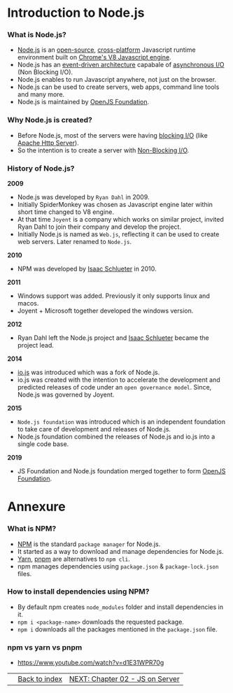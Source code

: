 # Introduction to Node.js

### What is Node.js?

-   [Node.js](https://nodejs.org/en) is an [open-source](https://opensource.com/article/18/2/coining-term-open-source-software), [cross-platform](https://en.wikipedia.org/wiki/Cross-platform_software) Javascript runtime environment built on [Chrome's V8 Javascript engine](https://v8.dev/docs).
-   Node.js has an [event-driven architecture](#future-ref) capabale of [asynchronous I/O](#future-ref) (Non Blocking I/O).
-   Node.js enables to run Javascript anywhere, not just on the browser.
-   Node.js can be used to create servers, web apps, command line tools and many more.
-   Node.js is maintained by [OpenJS Foundation](https://openjsf.org/).

### Why Node.js is created?

-   Before Node.js, most of the servers were having [blocking I/O](#future-ref) (like [Apache Http Server](https://httpd.apache.org)).
-   So the intention is to create a server with [Non-Blocking I/O](#future-ref).

### History of Node.js?

**2009**

-   Node.js was developed by `Ryan Dahl` in 2009.
-   Initially SpiderMonkey was chosen as Javascript engine later within short time changed to V8 engine.
-   At that time `Joyent` is a company which works on similar project, invited Ryan Dahl to join their company and develop the project.
-   Initially Node.js is named as `Web.js`, reflecting it can be used to create web servers. Later renamed to `Node.js`.

**2010**

-   NPM was developed by [Isaac Schlueter](https://www.linkedin.com/in/isaacschlueter/) in 2010.

**2011**

-   Windows support was added. Previously it only supports linux and macos.
-   Joyent + Microsoft together developed the windows version.

**2012**

-   Ryan Dahl left the Node.js project and [Isaac Schlueter](https://www.linkedin.com/in/isaacschlueter/) became the project lead.

**2014**

-   [io.js](https://www.scholarhat.com/tutorial/nodejs/brief-history-of-nodejs-and-iojs#:~:text=js-,io.,an%20%22open%20governance%20model%22.) was introduced which was a fork of Node.js.
-   io.js was created with the intention to accelerate the development and predicted releases of code under an `open governance model`. Since, Node.js was governed by Joyent.

**2015**

-   `Node.js foundation` was introduced which is an independent foundation to take care of development and releases of Node.js.
-   Node.js foundation combined the releases of Node.js and io.js into a single code base.

**2019**

-   JS Foundation and Node.js foundation merged together to form [OpenJS Foundation](https://openjsf.org/).

# Annexure

### What is NPM?

-   [NPM](https://www.npmjs.com) is the standard `package manager` for Node.js.
-   It started as a way to download and manage dependencies for Node.js.
-   [Yarn](https://yarnpkg.com), [pnpm](https://pnpm.io) are alternatives to `npm cli`.
-   npm manages dependencies using `package.json` & `package-lock.json` files.

### How to install dependencies using NPM?

-   By default npm creates `node_modules` folder and install dependencies in it.
-   `npm i <package-name>` downloads the requested package.
-   `npm i` downloads all the packages mentioned in the `package.json` file.

### npm vs yarn vs pnpm

-   https://www.youtube.com/watch?v=d1E31WPR70g

|     |                               |                                                                                              |
| --- | ----------------------------- | -------------------------------------------------------------------------------------------- |
|     | [Back to index](../README.md) | [NEXT: Chapter 02 - JS on Server](../Chapter%2002%20-%20JS%20on%20Server/02_js-on-server.md) |
